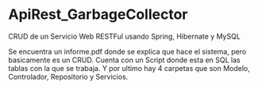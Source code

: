 # ApiRest_GarbageCollector
CRUD de un Servicio Web RESTFul usando Spring, Hibernate y MySQL

Se encuentra un informe.pdf donde se explica que hace el sistema, pero basicamente es un CRUD.
Cuenta con un Script donde esta en SQL las tablas con la que se trabaja.
Y por ultimo hay 4 carpetas que son Modelo, Controlador, Repositorio y Servicios.

